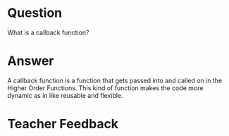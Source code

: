# Question

What is a callback function?

# Answer
A callback function is a function that gets passed into and called on in the Higher Order Functions. This kind of function makes the code more dynamic as in like reusable and flexible. 

# Teacher Feedback
